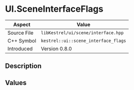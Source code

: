 # UI.SceneInterfaceFlags
| Aspect | Value |
| --- | --- |
| Source File | `libKestrel/ui/scene/interface.hpp` |
| C++ Symbol | `kestrel::ui::scene_interface_flags` |
| Introduced | Version 0.8.0 |
## Description
## Values


